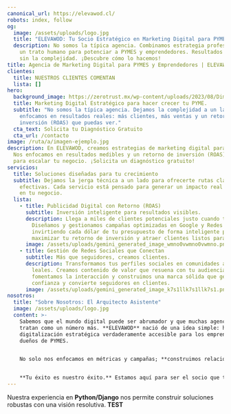 ```yaml
---
canonical_url: https://elevawod.cl/
robots: index, follow
og:
  image: /assets/uploads/logo.jpg
  title: "ELEVAWOD: Tu Socio Estratégico en Marketing Digital para PYMES"
  description: No somos la típica agencia. Combinamos estrategia profesional con
    un trato humano para potenciar a PYMES y emprendedores. Resultados reales,
    sin la complejidad. ¡Descubre cómo lo hacemos!
title: Agencia de Marketing Digital para PYMES y Emprendedores | ELEVAWOD
clientes:
  title: NUESTROS CLIENTES COMENTAN
  lista: []
hero:
  background_image: https://zerotrust.mx/wp-content/uploads/2023/08/Dimensiones-personalizadas-1000x600-px.jpg
  title: Marketing Digital Estratégico para hacer crecer tu PYME.
  subtitle: "No somos la típica agencia. Dejamos la complejidad a un lado y nos
    enfocamos en resultados reales: más clientes, más ventas y un retorno de
    inversión (ROAS) que puedas ver."
  cta_text: Solicita tu Diagnóstico Gratuito
  cta_url: /contacto
image: /ruta/a/imagen-ejemplo.jpg
description: En ELEVAWOD, creamos estrategias de marketing digital para PYMES.
  Nos enfocamos en resultados medibles y un retorno de inversión (ROAS) real
  para escalar tu negocio. ¡Solicita un diagnóstico gratuito!
servicios:
  title: Soluciones diseñadas para tu crecimiento
  subtitle: Dejamos la jerga técnica a un lado para ofrecerte rutas claras y
    efectivas. Cada servicio está pensado para generar un impacto real y medible
    en tu negocio.
  lista:
    - title: Publicidad Digital con Retorno (ROAS)
      subtitle: Inversión inteligente para resultados visibles.
      description: Llega a miles de clientes potenciales justo cuando te necesitan.
        Diseñamos y gestionamos campañas optimizadas en Google y Redes Sociales,
        invirtiendo cada dólar de tu presupuesto de forma inteligente para
        maximizar tu retorno de inversión y atraer clientes listos para comprar.
      image: /assets/uploads/gemini_generated_image_wmno0vwmno0vwmno.png
    - title: Gestión de Redes Sociales que Conectan
      subtitle: Más que seguidores, creamos clientes.
      description: Transformamos tus perfiles sociales en comunidades activas y
        leales. Creamos contenido de valor que resuena con tu audiencia,
        fomentamos la interacción y construimos una marca sólida que genera
        confianza y convierte seguidores en clientes.
      image: /assets/uploads/gemini_generated_image_k7s1llk7s1llk7s1.png
nosotros:
  title: "Sobre Nosotros: El Arquitecto Asistente"
  image: /assets/uploads/logo.jpg
  content: >-
    Sabemos que el mundo digital puede ser abrumador y que muchas agencias te
    tratan como un número más. **ELEVAWOD** nació de una idea simple: hacer la
    digitalización estratégica verdaderamente accesible para los emprendedores y
    dueños de PYMES.


    No solo nos enfocamos en métricas y campañas; **construimos relaciones**. Somos un equipo de estrategas y creativos que se involucra de verdad con tu negocio, porque entendemos el esfuerzo que hay detrás de cada emprendimiento. Creemos que la colaboración y la empatía son las herramientas más poderosas para lograr resultados extraordinarios.


    **Tu éxito es nuestro éxito.** Estamos aquí para ser el socio que te acompaña, te entiende y te ayuda a escalar.
---
```

Nuestra experiencia en **Python/Django** nos permite construir soluciones robustas con una visión resolutiva. **TEST**
